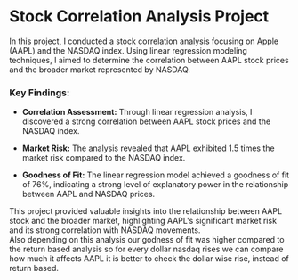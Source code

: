 # Stock Correlation Analysis Project

In this project, I conducted a stock correlation analysis focusing on Apple (AAPL) and the NASDAQ index. Using linear regression modeling techniques, I aimed to determine the correlation between AAPL stock prices and the broader market represented by NASDAQ.

### Key Findings:

- **Correlation Assessment:** Through linear regression analysis, I discovered a strong correlation between AAPL stock prices and the NASDAQ index.
  
- **Market Risk:** The analysis revealed that AAPL exhibited 1.5 times the market risk compared to the NASDAQ index.

- **Goodness of Fit:** The linear regression model achieved a goodness of fit of 76%, indicating a strong level of explanatory power in the relationship between AAPL and NASDAQ prices.

This project provided valuable insights into the relationship between AAPL stock and the broader market, highlighting AAPL's significant market risk and its strong correlation with NASDAQ movements.<br>
Also depending on this analysis our godness of fit was higher compared to the return based analysis so for every dollar nasdaq rises we can compare how much it affects AAPL it is better to check the dollar wise rise, instead of return based.
